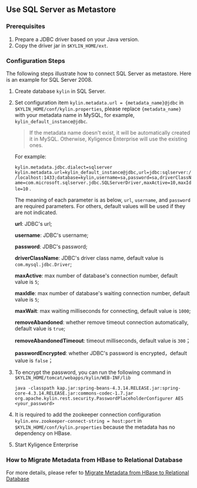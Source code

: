 ## Use SQL Server as Metastore

### Prerequisites

1. Prepare a JDBC driver based on your Java version.
2. Copy the driver jar in `$KYLIN_HOME/ext`.

### Configuration Steps

The following steps illustrate how to connect SQL Server as metastore. Here is an example for SQL Server 2008.

1. Create database `kylin` in SQL Server.

2. Set configuration item `kylin.metadata.url = {metadata_name}@jdbc` in `$KYLIN_HOME/conf/kylin.properties`,
   please replace `{metadata_name}` with your metadata name in MySQL, for example, `kylin_default_instance@jdbc`. 

   > If the metadata name doesn't exist, it will be automatically created it in MySQL. Otherwise, Kyligence Enterprise will use the existing ones.

   For example:

    `kylin.metadata.jdbc.dialect=sqlserver` `kylin.metadata.url=kylin_default_instance@jdbc,url=jdbc:sqlserver://localhost:1433;database=kylin,username=sa,password=sa,driverClassName=com.microsoft.sqlserver.jdbc.SQLServerDriver,maxActive=10,maxIdle=10` .

   The meaning of each parameter is as below,  `url`, `username`, and `password` are required parameters. For others, default values will be used if they are not indicated.

     **url**: JDBC's url;

     **username**: JDBC's username;

     **password**: JDBC's password;

     **driverClassName**: JDBC's driver class name, default value is `com.mysql.jdbc.Driver`;

     **maxActive**: max number of database's connection number, default value is `5`;

     **maxIdle**: max number of database's waiting connection number, default value is `5`;

     **maxWait**: max waiting milliseconds for connecting, default value is `1000`;

     **removeAbandoned**: whether remove timeout connection automatically, default value is `true`;

     **removeAbandonedTimeout**: timeout milliseconds, default value is `300`；

     **passwordEncrypted**: whether JDBC's password is encrypted，default value is `false`；

3. To encrypt the password, you can run the following command in `$KYLIN_HOME/tomcat/webapps/kylin/WEB-INF/lib` 

   ```shell
   java -classpath kap.jar:spring-beans-4.3.14.RELEASE.jar:spring-core-4.3.14.RELEASE.jar:commons-codec-1.7.jar org.apache.kylin.rest.security.PasswordPlaceholderConfigurer AES <your_password>
   ```

4. It is required to add the zookeeper connection configuration `kylin.env.zookeeper-connect-string = host:port` in `$KYLIN_HOME/conf/kylin.properties` because the metadata has no dependency on HBase.

5. Start Kyligence Enterprise

### How to Migrate Metadata from HBase to Relational Database

For more details, please refer to [Migrate Metadata from HBase to Relational Database](../rdbms_metastore/migrate_metastore_to_rdbms.en.md)
